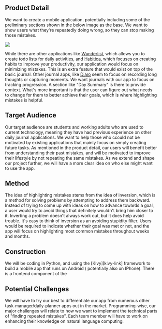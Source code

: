 ## Product Detail

We want to create a mobile application. potentially including some of the preliminary sections shown in the below image as the base. We want to show users what they're repeatedly doing wrong, so they can stop making those mistakes.

![](https://github.com/csc301-winter-2016/project-team12/blob/master/doc/phase1/images/raw_layout.jpg)

While there are other applications like [Wunderlist][wunderlist-link], which allows you to create todo lists for daily activities, and [Habitica][habitica-link],
which focuses on creating habits to improve your productivity, our application would focus on minimizing mistakes. This is an extra feature that would exist on top of the basic journal. Other journal apps, like [Diaro][diaro-link] seem to focus on recording long thoughts or capturing moments. We want journals with our app to focus on tracking progression. A section like "Day Summary" is there to provide context. What's more important is that the user can figure out what needs to change for them to better achieve their goals, which is where highlighting mistakes is helpful.

[wunderlist-link]: https://www.wunderlist.com/
[habitica-link]: https://habitica.com/static/front/
[diaro-link]: http://www.diaroapp.com/


## Target Audience

Our target audience are students and working adults who are used to current technology, meaning they have had previous experience on other daily journal applications. We want to help those who ccould not be motivated by existing applications that mainly focus on simply creating future tasks. As mentioned in the product detail, our users will benefit better from understanding their past mistakes, and will be motivated to improve their lifestyle by not repeating the same mistakes. As we extend and shape our project further, we will have a more clear idea on who else might want to use the app.


## Method

The idea of highlighting mistakes stems from the idea of inversion, which is a method for solving problems by attempting to address them backward. Instead of trying to come up with ideas on how to advance towards a goal, a user would try to avoid things that definitely wouldn't bring him closer to it. Inverting a problem doesn't always work out, but it does help avoid trouble. It's easy to think of inversion as an avoiding stupidity filter. Users would be required to indicate whether their goal was met or not, and the app will focus on highlighting most common mistakes throughout weeks and months. 


## Construction

We will be coding in Python, and using the [Kivy][kivy-link] framework to build a mobile app that runs on Android (
potentially also on IPhone). There is a frontend component of the

## Potential Challenges

We will have to try our best to differentiate our app from numerous other task-manager/daily-planner apps out in the market. Programming-wise, our major challenges will relate to how we want to implement the technical parts of "finding repeated mistakes". Each team member will have to work on enhancing their knowledge on natural language computing.
